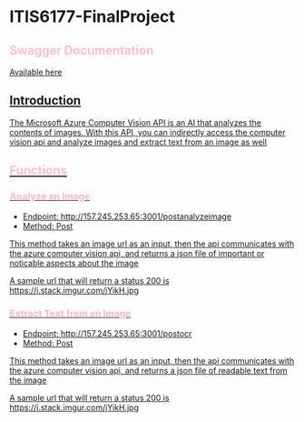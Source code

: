 <h1>ITIS6177-FinalProject</h1>
<h2  style="color:pink;">Swagger Documentation</h2>
<p><a href = "http://157.245.253.65:3001/docs"> Available here</p>
<h2>Introduction</h2>
<p>The Microsoft Azure Computer Vision API is an AI that analyzes the contents of images. With this API, you can indirectly access the computer vision api and analyze images and extract text from an image as well</p>

<h2 style="color:pink;" >Functions</h2>
<h3 style="color:lightpink;" >Analyze an Image</h3>
<ul>
  <li>Endpoint: http://157.245.253.65:3001/postanalyzeimage</li>
   <li>Method: Post</li>
</ul>
<p>This method takes an image url as an input, then the api communicates with the azure computer vision api, and returns a json file of important or noticable aspects about the image</p>
<p>A sample url that will return a status 200 is https://i.stack.imgur.com/jYikH.jpg</p>
<h3 style="color:lightpink;" >Extract Text from an Image</h3>
<ul>
  <li>Endpoint: http://157.245.253.65:3001/postocr </li>
   <li>Method: Post</li>
</ul>
<p>This method takes an image url as an input, then the api communicates with the azure computer vision api, and returns a json file of readable text from the image</p>
<p>A sample url that will return a status 200 is https://i.stack.imgur.com/jYikH.jpg</p>
